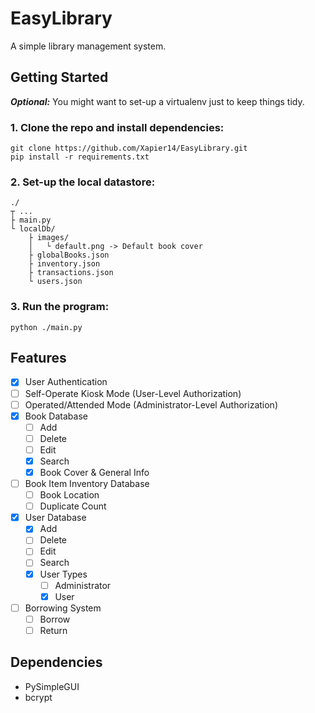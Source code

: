 # EasyLibrary
A simple library management system.

## Getting Started
***Optional:*** You might want to set-up a virtualenv just to keep things tidy.
### 1. Clone the repo and install dependencies:
```Shell
git clone https://github.com/Xapier14/EasyLibrary.git
pip install -r requirements.txt
```
### 2. Set-up the local datastore:
```
./
┬ ...
├ main.py
└ localDb/
    ├ images/
    │   └ default.png -> Default book cover
    ├ globalBooks.json
    ├ inventory.json
    ├ transactions.json
    └ users.json
```
### 3. Run the program:
```Shell
python ./main.py
```

## Features
- [x] User Authentication
- [ ] Self-Operate Kiosk Mode (User-Level Authorization)
- [ ] Operated/Attended Mode (Administrator-Level Authorization)
- [x] Book Database
    - [ ] Add
    - [ ] Delete
    - [ ] Edit
    - [x] Search
    - [x] Book Cover & General Info
- [ ] Book Item Inventory Database
    - [ ] Book Location
    - [ ] Duplicate Count
- [x] User Database
    - [x] Add
    - [ ] Delete
    - [ ] Edit
    - [ ] Search
    - [x] User Types
        - [ ] Administrator
        - [x] User
- [ ] Borrowing System
    - [ ] Borrow
    - [ ] Return

## Dependencies
- PySimpleGUI
- bcrypt